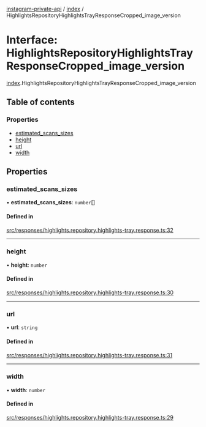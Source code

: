 [instagram-private-api](../../README.md) / [index](../../modules/index.md) / HighlightsRepositoryHighlightsTrayResponseCropped_image_version

# Interface: HighlightsRepositoryHighlightsTrayResponseCropped\_image\_version

[index](../../modules/index.md).HighlightsRepositoryHighlightsTrayResponseCropped_image_version

## Table of contents

### Properties

- [estimated\_scans\_sizes](HighlightsRepositoryHighlightsTrayResponseCropped_image_version.md#estimated_scans_sizes)
- [height](HighlightsRepositoryHighlightsTrayResponseCropped_image_version.md#height)
- [url](HighlightsRepositoryHighlightsTrayResponseCropped_image_version.md#url)
- [width](HighlightsRepositoryHighlightsTrayResponseCropped_image_version.md#width)

## Properties

### estimated\_scans\_sizes

• **estimated\_scans\_sizes**: `number`[]

#### Defined in

[src/responses/highlights.repository.highlights-tray.response.ts:32](https://github.com/Nerixyz/instagram-private-api/blob/0e0721c/src/responses/highlights.repository.highlights-tray.response.ts#L32)

___

### height

• **height**: `number`

#### Defined in

[src/responses/highlights.repository.highlights-tray.response.ts:30](https://github.com/Nerixyz/instagram-private-api/blob/0e0721c/src/responses/highlights.repository.highlights-tray.response.ts#L30)

___

### url

• **url**: `string`

#### Defined in

[src/responses/highlights.repository.highlights-tray.response.ts:31](https://github.com/Nerixyz/instagram-private-api/blob/0e0721c/src/responses/highlights.repository.highlights-tray.response.ts#L31)

___

### width

• **width**: `number`

#### Defined in

[src/responses/highlights.repository.highlights-tray.response.ts:29](https://github.com/Nerixyz/instagram-private-api/blob/0e0721c/src/responses/highlights.repository.highlights-tray.response.ts#L29)
